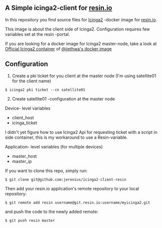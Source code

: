 ## A Simple icinga2-client for [resin.io][resin-link]

In this repository you find source files for [Icinga2][icinga2-site] -docker image for [resin.io][resin-link].

This image is about the client side of Icinga2. Configuration requires few variables set at the resin -portal.

If you are looking for a docker image for Icinga2 master-node, take a look at [Official Icinga2 container][icinga2-docker] of [@jjethwa's docker image][jordan-icinga2]

## Configuration

1. Create a pki ticket for you client at the master node (I'm using satellite01 for the client name)
```
$ icinga2 pki ticket --cn satellite01
```

2. Create satellite01 -configuration at the master node






Device- level variables
 - client_host
 - icinga_ticket

I didn't yet figure how to use Icinga2 Api for requesting ticket with a script in side container, this is my
workaround to use a Resin-variable.

Application- level variables (for multiple devices)
 - master_host
 - master_ip


If you want to clone this repo, simply run:
```
$ git clone git@github.com:jerenius/icinga2-client-resin
```
Then add your resin.io application's remote repository to your local repository:
```
$ git remote add resin username@git.resin.io:username/myicinga2.git
```
and push the code to the newly added remote:
```
$ git push resin master
```

[resin-link]:https://resin.io/
[signup-page]:https://dashboard.resin.io/signup
[gettingStarted-link]:http://docs.resin.io/#/pages/installing/gettingStarted.md
[icinga2-docker]:https://hub.docker.com/r/icinga/icinga2/
[jordan-icinga2]:https://hub.docker.com/r/jordan/icinga2/
[icinga2-site]:[https://www.icinga.com/]
